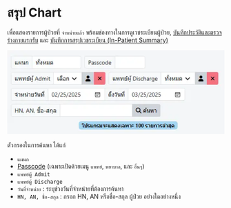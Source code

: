 # สรุป Chart

เพื่อแสดงรายการผู้ป่วยที่ `จำหน่ายแล้ว` พร้อมช่องทางในการดูเวชระเบียนผู้ป่วย, [บันทึกประวัติและตรวจร่างกายแรกรับ](admission-note-dr.md) และ [บันทึกการสรุปเวชระเบียน (In-Patient Summary)](summary.md)

![Post Admit Head](images/post-admit-list.webp)

ตัวกรองในการค้นหา ได้แก่ 
* `แผนก`
* [Passcode](search-patient.html#ward-passcode) (เฉพาะเปิดด้วยเมนู `แพทย์`, `พยาบาล`, และ `อื่นๆ`)
* `แพทย์ผู้ Admit`
* `แพทย์ผู้ Discharge`
* `วันที่จำหน่าย` : ระบุช่วงวันที่จำหน่ายที่ต้องการค้นหา
* `HN, AN, ชื่อ-สกุล` : กรอก HN, AN หรือชื่อ-สกุล ผู้ป่วย อย่างใดอย่างหนึ่ง